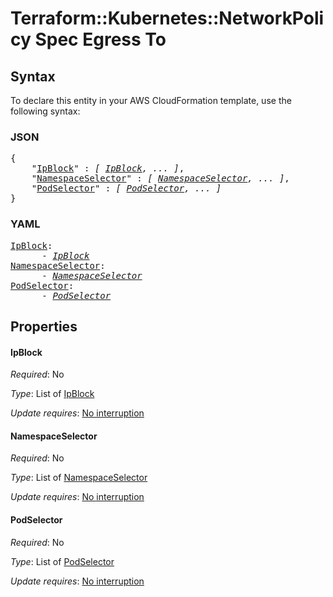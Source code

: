 # Terraform::Kubernetes::NetworkPolicy Spec Egress To

## Syntax

To declare this entity in your AWS CloudFormation template, use the following syntax:

### JSON

<pre>
{
    "<a href="#ipblock" title="IpBlock">IpBlock</a>" : <i>[ <a href="spec-egress-to-ipblock.md">IpBlock</a>, ... ]</i>,
    "<a href="#namespaceselector" title="NamespaceSelector">NamespaceSelector</a>" : <i>[ <a href="spec-egress-to-namespaceselector.md">NamespaceSelector</a>, ... ]</i>,
    "<a href="#podselector" title="PodSelector">PodSelector</a>" : <i>[ <a href="spec-egress-to-podselector.md">PodSelector</a>, ... ]</i>
}
</pre>

### YAML

<pre>
<a href="#ipblock" title="IpBlock">IpBlock</a>: <i>
      - <a href="spec-egress-to-ipblock.md">IpBlock</a></i>
<a href="#namespaceselector" title="NamespaceSelector">NamespaceSelector</a>: <i>
      - <a href="spec-egress-to-namespaceselector.md">NamespaceSelector</a></i>
<a href="#podselector" title="PodSelector">PodSelector</a>: <i>
      - <a href="spec-egress-to-podselector.md">PodSelector</a></i>
</pre>

## Properties

#### IpBlock

_Required_: No

_Type_: List of <a href="spec-egress-to-ipblock.md">IpBlock</a>

_Update requires_: [No interruption](https://docs.aws.amazon.com/AWSCloudFormation/latest/UserGuide/using-cfn-updating-stacks-update-behaviors.html#update-no-interrupt)

#### NamespaceSelector

_Required_: No

_Type_: List of <a href="spec-egress-to-namespaceselector.md">NamespaceSelector</a>

_Update requires_: [No interruption](https://docs.aws.amazon.com/AWSCloudFormation/latest/UserGuide/using-cfn-updating-stacks-update-behaviors.html#update-no-interrupt)

#### PodSelector

_Required_: No

_Type_: List of <a href="spec-egress-to-podselector.md">PodSelector</a>

_Update requires_: [No interruption](https://docs.aws.amazon.com/AWSCloudFormation/latest/UserGuide/using-cfn-updating-stacks-update-behaviors.html#update-no-interrupt)

